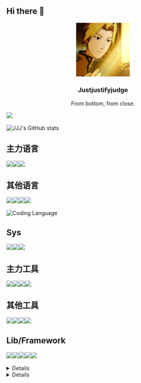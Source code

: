 ## Hi there 👋
<p align="center">
  <img width="140" src="./asset/logo.jpg" alt="Justjustifyjudge logo">
  <h3 align="center">Justjustifyjudge</h3>
  <p align="center">
    From bottom, from close.
</p>
</p>

<img src="https://profile-counter.glitch.me/{Justjustifyjudge}/count.svg" />

![JJJ's GitHub stats](https://github-readme-stats.vercel.app/api?username=Justjustifyjudge&count_private=true&show_icons=true&theme=dark)

<!-- ![welcome](https://api.xecades.xyz/api?img=1&bg=170%2C48%2C48%2C0&github=Justjustifyjudge&email=lyiwu1207%40foxmail.com&quote=%E5%8A%A0%E6%B2%B9%5Ev%5E) -->

## 主力语言

![](https://img.shields.io/badge/python-3776AB?style=for-the-badge&logo=python&logoColor=FFFFFF)![](https://img.shields.io/badge/c++-00599C?style=for-the-badge&logo=cplusplus&logoColor=FFFFFF)![](https://img.shields.io/badge/-00599C?style=for-the-badge&logo=c++&logoColor=FFFFFF)


## 其他语言
![](https://img.shields.io/badge/Java-007396?style=for-the-badge&logo=openjdk&logoColor=FFFFFF)![](https://img.shields.io/badge/Vue-00599C?style=for-the-badge&logo=vue.js&logoColor=FFFFFF)![](https://img.shields.io/badge/Rust-008512?style=for-the-badge&logo=Rust&logoColor=FFFFFF)![](https://img.shields.io/badge/CSharp-00A78A?style=for-the-badge&logo=C#&logoColor=FFFFFF)

![Coding Language](https://github-readme-stats.vercel.app/api/top-langs/?username=Justjustifyjudge&layout=compact&theme=dark)


## Sys

![](https://img.shields.io/badge/windows-0078D4?style=for-the-badge&logo=windows11&logoColor=ffffff)![](https://img.shields.io/badge/ubuntu-E95420?style=for-the-badge&logo=ubuntu&logoColor=ffffff)![](https://img.shields.io/badge/linux-FCC624?style=for-the-badge&logo=linux&logoColor=ffffff)

## 

## 主力工具

![](https://img.shields.io/badge/VScode-5196BA4?style=for-the-badge&logo=VScode&logoColor=ffffff)![](https://img.shields.io/badge/git-0078D4?style=for-the-badge&logo=git&logoColor=ffffff)![](https://img.shields.io/badge/cargo-4125B9?style=for-the-badge&logo=cargo&logoColor=ffffff)![](https://img.shields.io/badge/markdown-000000?style=for-the-badge&logo=markdown&logoColor=ffffff)

## 其他工具

![](https://img.shields.io/badge/Visual%20Stdio%202022-ABCDEF?style=for-the-badge&logo=&logoColor=ffffff)![](https://img.shields.io/badge/Vim-7582BE?style=for-the-badge&logo=vim&logoColor=ffffff)![](https://img.shields.io/badge/Pycharm-445566?style=for-the-badge&logo=pycharm&logoColor=ffffff)![](https://img.shields.io/badge/IDEA-00BE82?style=for-the-badge&logo=jetbrains&logoColor=ffffff)

## Lib/Framework

![](https://img.shields.io/badge/opencv-5C3EE8?style=for-the-badge&logo=opencv&logoColor=ffffff)![](https://img.shields.io/badge/pytorch-EE4C2C?style=for-the-badge&logo=pytorch&logoColor=ffffff)![](https://img.shields.io/badge/ultralytics-FF0066?style=for-the-badge&logo=ultralytics&logoColor=ffffff)![](https://img.shields.io/badge/tensorflow-FF6F00?style=for-the-badge&logo=tensorflow&logoColor=ffffff)![](https://img.shields.io/badge/paddlepaddle-0048FF?style=for-the-badge&logo=paddlepaddle&logoColor=ffffff)

<details>

  - 😋 Working Experience: internship at a bank with Java and Spring boot framework
  - 🤪 Education Experience: Bachelor of Computer Sci & Tech, SCUT (<strong>not that scut man!</strong>), China

</details>

<details>
  
  - 🔭 I’m currently working on collective communication
  - 🌱 I’m currently learning the usage of BLIS, and reading the paper about et-bert(which is a model about network pacp classification)
  - 👯 I’m looking to collaborate on machine learning, and teach me how to build Java Spring boot framework project
  - 🤔 I’m looking for help with some meterials about collective communication
  - 💬 Email: rankflashlin@gmail.com
</details>
